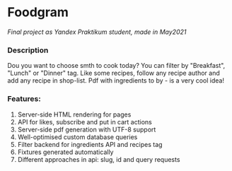 # Foodgram
_Final project as Yandex Praktikum student, made in May2021_

### Description
Dou you want to choose smth to cook today? You can filter by "Breakfast",
"Lunch" or "Dinner" tag. Like some recipes, follow any recipe author and
add any recipe in shop-list. Pdf with ingredients to by - is a very cool idea!

### Features:

1. Server-side HTML rendering for pages
2. API for likes, subscribe and put in cart actions
3. Server-side pdf generation with UTF-8 support
4. Well-optimised custom database queries
5. Filter backend for ingredients API and recipes tag
6. Fixtures generated automatically
7. Different approaches in api: slug, id and query requests